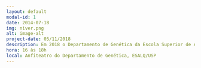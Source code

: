 ```yaml
---
layout: default
modal-id: 1
date: 2014-07-18
img: niver.png
alt: image-alt
project-date: 05/11/2018
description: Em 2018 o Departamento de Genética da Escola Superior de Agricultura “Luiz de Queiroz” faz 60 anos! Para comemorar, o grupo de Divulgação Científica GENt convida alunos, funcionários e professores para conhecer a história da Genética no Brasil e saber como o nosso departamento fez parte dessa história! Venha comemorar o aniversário do Departamento de Genética, assistir ao documentário "Histórias da Genética no Brasil", e comer uma pipoca e guaraná com a GENt! Traga sua caneca! 
hora: 16 às 18h
local: Anfiteatro do Departamento de Genética, ESALQ/USP
---
```


